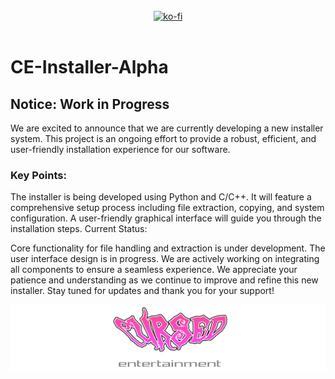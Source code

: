   <br>
<div align="center">
  <a href="https://ko-fi.com/cursedentertainment">
    <img src="https://ko-fi.com/img/githubbutton_sm.svg" alt="ko-fi" style="width: 20%;"/>
  </a>
</div>
  <br>

# CE-Installer-Alpha

## Notice: Work in Progress
We are excited to announce that we are currently developing a new installer system. This project is an ongoing effort to provide a robust, efficient, and user-friendly installation experience for our software.

### Key Points:

The installer is being developed using Python and C/C++.
It will feature a comprehensive setup process including file extraction, copying, and system configuration.
A user-friendly graphical interface will guide you through the installation steps.
Current Status:

Core functionality for file handling and extraction is under development.
The user interface design is in progress.
We are actively working on integrating all components to ensure a seamless experience.
We appreciate your patience and understanding as we continue to improve and refine this new installer. Stay tuned for updates and thank you for your support!

<a href="https://cursed-entertainment.itch.io/" target="_blank">
    <img src="https://github.com/CursedPrograms/cursedentertainment/raw/main/images/logos/logo-wide-grey.png"
        alt="CursedEntertainment Logo">
</a>
